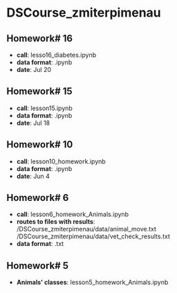 # DSCourse_zmiterpimenau

## **Homework# 16**
- **call**: lesso16_diabetes.ipynb
- **data format**: .ipynb
- **date**: Jul 20

## **Homework# 15**
- **call**: lesson15.ipynb 
- **data format**: .ipynb
- **date**: Jul 18

## **Homework# 10**
- **call**: lesson10_homework.ipynb
- **data format**: .ipynb
- **date**: Jun 4

## **Homework# 6**
- **call**: lesson6_homework_Animals.ipynb
- **routes to files with results**: /DSCourse_zmiterpimenau/data/animal_move.txt
  /DSCourse_zmiterpimenau/data/vet_check_results.txt
- **data format**: .txt

## **Homework# 5**
- **Animals' classes**: lesson5_homework_Animals.ipynb
